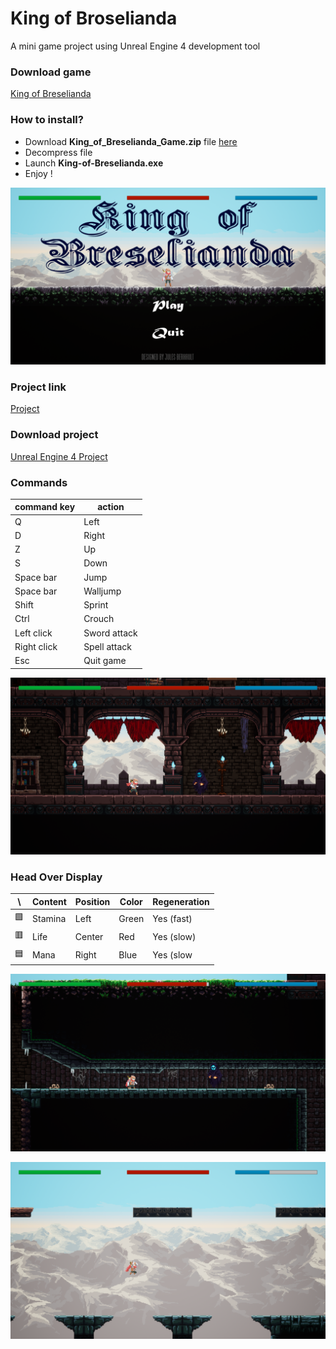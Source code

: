 # King of Broselianda
A mini game project using Unreal Engine 4 development tool

### Download game
[King of Breselianda](https://drive.google.com/file/d/1B1KkJfDVB1azoMhwlUArkVu4GxNCXNMK/view?usp=sharing)

### How to install?
* Download __King_of_Breselianda_Game.zip__ file [here](https://drive.google.com/file/d/1B1KkJfDVB1azoMhwlUArkVu4GxNCXNMK/view?usp=sharing)
* Decompress file
* Launch __King-of-Breselianda.exe__
* Enjoy !

![Main menu](https://github.com/Jules-Berhault/King-of-Broselianda/blob/master/Snapshots/Main_menu.png)

### Project link
[Project](https://drive.google.com/drive/folders/1EO8ri7h5EZPfeGrPibfl_5kH43hEEme8?usp=sharing)

### Download project
[Unreal Engine 4 Project](https://drive.google.com/file/d/1gtI7HvthnNsQPhNXcvHrTH8j0Md47GGO/view?usp=sharing)

### Commands

command key | action
------------ | -------------
Q | Left
D | Right
Z | Up
S | Down
Space bar | Jump
Space bar | Walljump
Shift | Sprint
Ctrl | Crouch
Left click | Sword attack
Right click | Spell attack
Esc | Quit game


![Snapshot 1](https://github.com/Jules-Berhault/King-of-Broselianda/blob/master/Snapshots/Snapshot_1.png)

### Head Over Display

\ | Content | Position | Color | Regeneration
--- | ----- | -------- | ----- | ------------
🟩 | Stamina | Left | Green | Yes (fast)
🟥 | Life | Center | Red | Yes (slow)
🟦 | Mana | Right | Blue | Yes (slow


![Snapshot 2](https://github.com/Jules-Berhault/King-of-Broselianda/blob/master/Snapshots/Snapshot_2.png)



![Snapshot 3](https://github.com/Jules-Berhault/King-of-Broselianda/blob/master/Snapshots/Snapshot_3.png)
